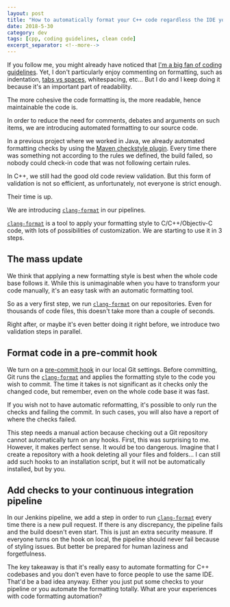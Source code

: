 ```yaml
---
layout: post
title: "How to automatically format your C++ code regardless the IDE you use"
date: 2018-5-30
category: dev
tags: [cpp, coding guidelines, clean code]
excerpt_separator: <!--more-->
---
```

If you follow me, you might already have noticed that [I'm a big fan of coding guidelines](/blog/2018/03/28/codereview-guidelines). Yet, I don't particularly enjoy commenting on formatting, such as indentation, [tabs vs spaces](https://www.youtube.com/watch?v=SsoOG6ZeyUI), whitespacing, etc... But I do and I keep doing it because it's an important part of readability.

<!--more-->

The more cohesive the code formatting is, the more readable, hence maintainable the code is.

In order to reduce the need for comments, debates and arguments on such items, we are introducing automated formatting to our source code.

In a previous project where we worked in Java, we already automated formatting checks by using the [Maven checkstyle plugin](https://maven.apache.org/plugins/maven-checkstyle-plugin/). Every time there was something not according to the rules we defined, the build failed, so nobody could check-in code that was not following certain rules.

In C++, we still had the good old code review validation. But this form of validation is not so efficient, as unfortunately, not everyone is strict enough.

Their time is up.

We are introducing [`clang-format`](https://clang.llvm.org/docs/ClangFormat.html) in our pipelines.

[`clang-format`](https://clang.llvm.org/docs/ClangFormat.html) is a tool to apply your formatting style to C/C++/Objectiv-C code, with lots of possibilities of customization. We are starting to use it in 3 steps.

## The mass update

We think that applying a new formatting style is best when the whole code base follows it. While this is unimaginable when you have to transform your code manually, it's an easy task with an automatic formatting tool.

So as a very first step, we run [`clang-format`](https://clang.llvm.org/docs/ClangFormat.html) on our repositories. Even for thousands of code files, this doesn't take more than a couple of seconds.

Right after, or maybe it's even better doing it right before, we introduce two validation steps in parallel.

## Format code in a pre-commit hook

We turn on a [pre-commit hook](https://git-scm.com/book/en/v2/Customizing-Git-Git-Hooks) in our local Git settings. Before committing, Git runs the [`clang-format`](https://clang.llvm.org/docs/ClangFormat.html) and applies the formatting style to the code you wish to commit. The time it takes is not significant as it checks only the changed code, but remember, even on the whole code base it was fast. 

If you wish not to have automatic reformatting, it's possible to only run the checks and failing the commit. In such cases, you will also have a report of where the checks failed.

This step needs a manual action because checking out a Git repository cannot automatically turn on any hooks. First, this was surprising to me. However, it makes perfect sense. It would be too dangerous. Imagine that I create a repository with a hook deleting all your files and folders... I can still add such hooks to an installation script, but it will not be automatically installed, but by you.

## Add checks to your continuous integration pipeline

In our Jenkins pipeline, we add a step in order to run [`clang-format`](https://clang.llvm.org/docs/ClangFormat.html) every time there is a new pull request. If there is any discrepancy, the pipeline fails and the build doesn't even start. This is just an extra security measure. If everyone turns on the hook on local, the pipeline should never fail because of styling issues. But better be prepared for human laziness and forgetfulness.

The key takeaway is that it's really easy to automate formatting for C++ codebases and you don't even have to force people to use the same IDE. That'd be a bad idea anyway. Either you just put some checks to your pipeline or you automate the formatting totally. What are your experiences with code formatting automation?